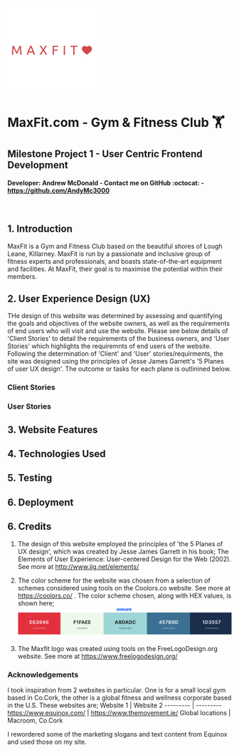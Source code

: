 ![M A X F I T Logo created using FreeLogoDesign.org](/maxfit-logo.png)
# MaxFit.com - Gym & Fitness Club :weight_lifting: #
## Milestone Project 1 - User Centric Frontend Development ##
#### Developer: Andrew McDonald - Contact me on GitHub :octocat: - https://github.com/AndyMc3000 ####
<br>

## 1. Introduction ##
MaxFit is a Gym and Fitness Club based on the beautiful shores of Lough Leane, Killarney. MaxFit is run by a passionate and inclusive group of fitness experts and professionals, and boasts state-of-the-art equipment and facilities. At MaxFit, their goal is to maximise the potential within their members.

## 2. User Experience Design (UX) ##

THe design of this website was determined by assessing and quantifying the goals and objectives of the website owners, as well as the requirements of end users who will visit and use the website. Please see below details of 'Client Stories' to detail the requirements of the business owners, and 'User Stories' which highlights the requiremnts of end users of the website. Following the determination of 'Client' and 'User' stories/requirments, the site was designed using the principles of Jesse James Garrett's '5 Planes of user UX design'. The outcome or tasks for each plane is outlinined below.

### Client Stories ###

### User Stories ###


## 3. Website Features ##

## 4. Technologies Used ##

## 5. Testing ##

## 6. Deployment ##

## 6. Credits ##
1. The design of this website employed the principles of 'the 5 Planes of UX design', which was created by Jesse James Garrett in his book; The Elements of User Experience: User-centered Design for the Web (2002). See more at http://www.jjg.net/elements/
1. The color scheme for the website was chosen from a selection of schemes considered using tools on the Coolors.co website. See more at https://coolors.co/ . The color scheme chosen, along with HEX values, is shown here;
![Color scheme and HEX values created using tools on Coolors.co](/maxfit-website-color-scheme.png)
  
1. The Maxfit logo was created using tools on the FreeLogoDesign.org website. See more at https://www.freelogodesign.org/


### Acknowledgements ###

I took inspiration from 2 websites in particular. One is for a small local gym based in Co.Cork, the other is a global fitness and wellness corporate based in the U.S. These websites are;
Website 1 | Website 2
--------- | ---------
https://www.equinox.com/ | https://www.themovement.ie/
Global locations  | Macroom, Co.Cork

I rewordered some of the marketing slogans and text content from Equinox and used those on my site.
